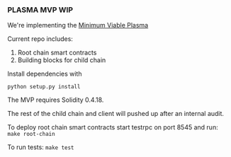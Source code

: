 ### PLASMA MVP WIP

We're implementing the [Minimum Viable Plasma](https://ethresear.ch/t/minimal-viable-plasma/426)

Current repo includes:

1. Root chain smart contracts
2. Building blocks for child chain

Install dependencies with 

    python setup.py install 

The MVP requires Solidity 0.4.18.

The rest of the child chain and client will pushed up after an internal audit.

To deploy root chain smart contracts start testrpc on port 8545 and run:
    ``make root-chain``

To run tests:
    ``make test``

